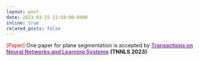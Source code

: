 ```yaml
---
layout: post
date: 2023-03-15 11:59:00-0400
inline: true
related_posts: false
---
```

<font color=red>[Paper]</font> One paper for plane segmentation is accepted by [<b><font color=DarkOrchid>Transactions on Neural Networks and Learning Systems</font></b>](https://ieeexplore.ieee.org/xpl/RecentIssue.jsp?punumber=5962385) **(TNNLS 2023)**
